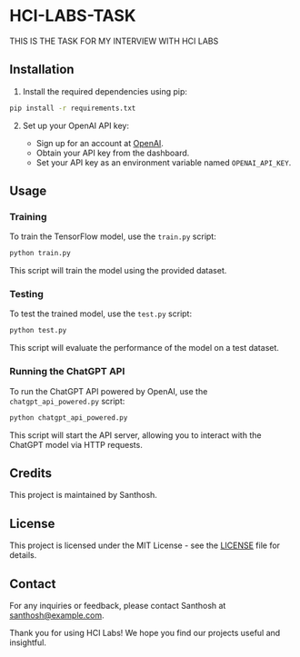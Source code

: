 # HCI-LABS-TASK
THIS IS THE TASK FOR MY INTERVIEW WITH HCI LABS

## Installation

1. Install the required dependencies using pip:

```bash
pip install -r requirements.txt
```

2. Set up your OpenAI API key:

    - Sign up for an account at [OpenAI](https://openai.com).
    - Obtain your API key from the dashboard.
    - Set your API key as an environment variable named `OPENAI_API_KEY`.

## Usage

### Training

To train the TensorFlow model, use the `train.py` script:

```bash
python train.py
```

This script will train the model using the provided dataset.

### Testing

To test the trained model, use the `test.py` script:

```bash
python test.py
```

This script will evaluate the performance of the model on a test dataset.

### Running the ChatGPT API

To run the ChatGPT API powered by OpenAI, use the `chatgpt_api_powered.py` script:

```bash
python chatgpt_api_powered.py
```

This script will start the API server, allowing you to interact with the ChatGPT model via HTTP requests.

## Credits

This project is maintained by Santhosh.

## License

This project is licensed under the MIT License - see the [LICENSE](LICENSE) file for details.

## Contact

For any inquiries or feedback, please contact Santhosh at [santhosh@example.com](mailto:santhosh@example.com).

Thank you for using HCI Labs! We hope you find our projects useful and insightful.
